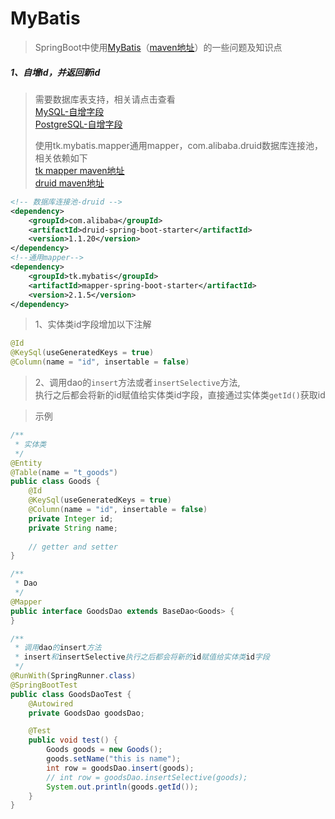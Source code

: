 # MyBatis

> SpringBoot中使用[MyBatis](https://mybatis.org/mybatis-3/zh/index.html)（[maven地址](https://mvnrepository.com/artifact/org.mybatis.spring.boot/mybatis-spring-boot-starter)）的一些问题及知识点  

##### 1、自增id，并返回新id

> 需要数据库表支持，相关请点击查看  
> [MySQL-自增字段](../sql/mysql.md#2-自增字段)  
> [PostgreSQL-自增字段](../sql/postgresql.md#1-自增字段)  
>  
> 使用tk.mybatis.mapper通用mapper，com.alibaba.druid数据库连接池，相关依赖如下  
> [tk mapper maven地址](https://mvnrepository.com/artifact/tk.mybatis/mapper-spring-boot-starter)  
> [druid maven地址](https://mvnrepository.com/artifact/com.alibaba/druid-spring-boot-starter)

```xml
<!-- 数据库连接池-druid -->
<dependency>
    <groupId>com.alibaba</groupId>
    <artifactId>druid-spring-boot-starter</artifactId>
    <version>1.1.20</version>
</dependency>
<!--通用mapper-->
<dependency>
    <groupId>tk.mybatis</groupId>
    <artifactId>mapper-spring-boot-starter</artifactId>
    <version>2.1.5</version>
</dependency>
```

> 1、实体类id字段增加以下注解  

```java
@Id
@KeySql(useGeneratedKeys = true)
@Column(name = "id", insertable = false)
```

> 2、调用dao的```insert```方法或者```insertSelective```方法,  
> 执行之后都会将新的id赋值给实体类id字段，直接通过实体类```getId()```获取id  

> 示例  

```java
/**
 * 实体类
 */
@Entity
@Table(name = "t_goods")
public class Goods {
    @Id
    @KeySql(useGeneratedKeys = true)
    @Column(name = "id", insertable = false)
    private Integer id;
    private String name;
    
    // getter and setter
}

/**
 * Dao
 */
@Mapper
public interface GoodsDao extends BaseDao<Goods> {
}

/**
 * 调用dao的insert方法
 * insert和insertSelective执行之后都会将新的id赋值给实体类id字段
 */
@RunWith(SpringRunner.class)
@SpringBootTest
public class GoodsDaoTest {
    @Autowired
    private GoodsDao goodsDao;

    @Test
    public void test() {
        Goods goods = new Goods();
        goods.setName("this is name");
        int row = goodsDao.insert(goods);
        // int row = goodsDao.insertSelective(goods);
        System.out.println(goods.getId());
    }
}
```